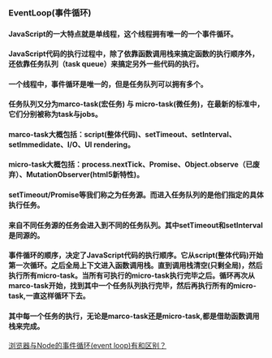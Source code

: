 ### EventLoop(事件循环)  
#### JavaScript的一大特点就是单线程，这个线程拥有唯一的一个事件循环。
#### JavaScript代码的执行过程中，除了依靠函数调用栈来搞定函数的执行顺序外，还依靠任务队列（task queue）来搞定另外一些代码的执行。
#### 一个线程中，事件循环是唯一的，但是任务队列可以拥有多个。
#### 任务队列又分为marco-task(宏任务) 与 micro-task(微任务)，在最新的标准中，它们分别被称为task与jobs。
#### marco-task大概包括：script(整体代码)、setTimeout、setInterval、setImmedidate、I/O、UI rendering。
#### micro-task大概包括：process.nextTick、Promise、Object.observe（已废弃）、MutationObserver(html5新特性)。
#### setTimeout/Promise等我们称之为任务源。而进入任务队列的是他们指定的具体执行任务。
#### 来自不同任务源的任务会进入到不同的任务队列。其中setTimeout和setInterval是同源的。
#### 事件循环的顺序，决定了JavaScript代码的执行顺序。它从script(整体代码)开始第一次循环。之后全局上下文进入函数调用栈。直到调用栈清空(只剩全局)，然后执行所有micro-task。当所有可执行的micro-task执行完毕之后。循环再次从marco-task开始，找到其中一个任务队列执行完毕，然后再执行所有的micro-task,一直这样循环下去。
#### 其中每一个任务的执行，无论是marco-task还是micro-task,都是借助函数调用栈来完成。

[浏览器与Node的事件循环(event loop)有和区别？](https://github.com/ljianshu/Blog/issues/54)   
